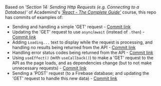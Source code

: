 Based on *'Section 14: Sending Http Requests (e.g. Connecting to a Database)'* of Academind's *['React - The Complete Guide'](https://acad.link/reactjs)* course, this repo has commits of examples of:

* Sending and handling a simple 'GET' request - [Commit link](https://github.com/jro31/react-http-requests-demo/commit/970006bcc04a05dd07df742bbc6785d2f6bcb63f)
* Updating the 'GET' request to use `async`/`await` (instead of `.then`) - [Commit link](https://github.com/jro31/react-http-requests-demo/commit/2936cd6141b41e7dfef16872da41e9884cfd5ba6)
* Adding `Loading...` text to display while the request is processing, and handling no results being returned from the API - [Commit link](https://github.com/jro31/react-http-requests-demo/commit/6dcb8f813be726b54d714219edc52b154c00ec5c)
* Handling error status codes being returned from the API - [Commit link](https://github.com/jro31/react-http-requests-demo/commit/44bf74bc329e59612d2779a3037e61c717382851)
* Using `useEffect()` (with `useCallback()`) to make a 'GET' request to the API as the page loads, and as dependencies change (but to not make unnecessary requests) - [Commit link](https://github.com/jro31/react-http-requests-demo/commit/9755c766948e0a00100913a969cb23833272a816)
* Sending a 'POST' request (to a Firebase database; and updating the 'GET' request to handle this new data) - [Commit link](https://github.com/jro31/react-http-requests-demo/commit/13292d9f20b10db66196bcb7ff744dbd0470ba4b)
